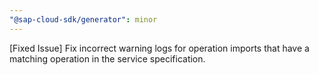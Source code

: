 ```yaml
---
"@sap-cloud-sdk/generator": minor
---
```


[Fixed Issue] Fix incorrect warning logs for operation imports that have a matching operation in the service specification.
